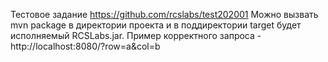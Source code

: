 Тестовое задание https://github.com/rcslabs/test202001
Можно вызвать mvn package в директории проекта и в поддиректории target будет исполняемый RCSLabs.jar.
Пример корректного запроса - http://localhost:8080/?row=a&col=b
